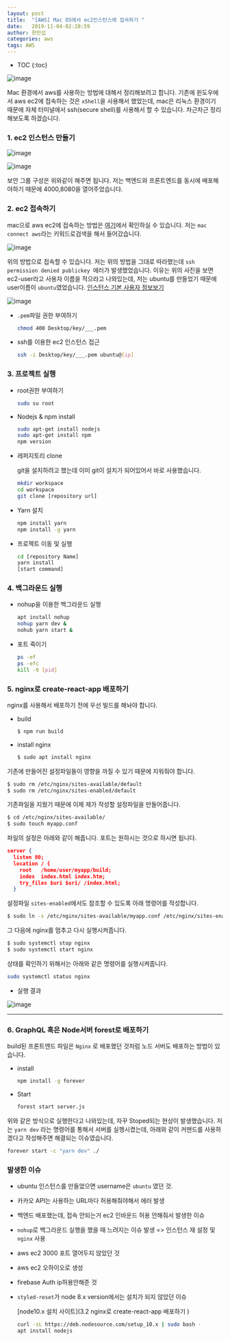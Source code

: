 ```yaml
---
layout: post
title:  "[AWS] Mac OS에서 ec2인스턴스에 접속하기 "
date:   2019-11-04-02:28:59
author: 한만섭
categories: aws
tags: AWS  
---
```


* TOC
{:toc}




![image](https://user-images.githubusercontent.com/46010705/68089166-67728f80-fea9-11e9-88fb-ac1b8ba232f1.png)



Mac 환경에서 aws를 사용하는 방법에 대해서 정리해보려고 합니다. 기존에 윈도우에서 aws ec2에 접속하는 것은 `xShell`을 사용해서 했었는데, mac은 리눅스 환경이기 때문에 자체 터미널에서 ssh(secure shell)를 사용해서 할 수 있습니다.  차근차근 정리해보도록 하겠습니다. 

### 1. ec2 인스턴스 만들기 

![image](https://user-images.githubusercontent.com/46010705/68089625-2630ae80-feae-11e9-82ef-ccc20ffee068.png)

![image](https://user-images.githubusercontent.com/46010705/68089656-7b6cc000-feae-11e9-95b9-66da473f0213.png)

보안 그룹 구성은 위와같이 해주면 됩니다. 저는 백엔드와 프론트엔드를 동시에 배포해야하기 때문에 4000,8080을 열어주었습니다.  





### 2. ec2 접속하기 

mac으로 aws ec2에 접속하는 방법은 [여기](https://docs.aws.amazon.com/ko_kr/AWSEC2/latest/UserGuide/AccessingInstancesLinux.html)에서 확인하실 수 있습니다. 저는 `mac connect aws`라는 키워드로검색을 해서 들어갔습니다.  

![image](https://user-images.githubusercontent.com/46010705/68089715-2f6e4b00-feaf-11e9-928d-c616760b1669.png)

위의 방법으로 접속할 수 있습니다. 저는 위의 방법을 그대로 따라했는데 `ssh permission denied publickey `에러가 발생했었습니다. 이유는 위의 사진을 보면 ec2-user라고 사용자 이름을 적으라고 나와있는데, 저는 ubuntu를 만들었기 때문에 user이름이 `ubuntu`였었습니다.  [인스턴스 기본 사용자 정보보기](https://docs.aws.amazon.com/ko_kr/AWSEC2/latest/UserGuide/connection-prereqs.html#connection-prereqs-get-info-about-instance )

![image](https://user-images.githubusercontent.com/46010705/68089742-8b38d400-feaf-11e9-866c-3bc678ac2572.png)



- `.pem`파일 권한 부여하기 

  ```bash
  chmod 400 Desktop/key/___.pem
  ```

- ssh를 이용한 ec2 인스턴스 접근 

  ```bash
  ssh -i Desktop/key/___.pem ubuntu@[ip]
  ```



### 3. 프로젝트 실행 



- root권한 부여하기 

  ```bash
  sudo su root
  ```

- Nodejs & npm install 

  ```bash
  sudo apt-get install nodejs
  sudo apt-get install npm 
  npm version
  ```

- 레퍼지토리 clone

  git을 설치하려고 했는데 이미 git이 설치가 되어있어서 바로 사용했습니다.  

  ```bash
  mkdir workspace
  cd workspace
  git clone [repository url]
  ```

- Yarn 설치 

  ```bash
  npm install yarn 
  npm install -g yarn 
  ```

- 프로젝트 이동 및 실행 

  ```bash
  cd [repository Name]
  yarn install 
  [start command]
  ```

  

### 4.  백그라운드 실행 



- nohup을 이용한 백그라운드 실행

  ```bash
  apt install nohup
  nohup yarn dev &
  nohub yarn start & 
  ```

- 포트 죽이기 

  ```bash
  ps -ef
  ps -efc
  kill -9 [pid]
  ```

  

### 5.  nginx로 create-react-app 배포하기 

nginx를 사용해서 배포하기 전에 우선 빌드를 해놔야 합니다.

- build

  ```bash
  $ npm run build
  ```

- install nginx

  ```bash
  $ sudo apt install nginx
  ```

기존에 만들어진 설정파일들이 영향을 까질 수 있기 때문에 지워줘야 합니다. 

```bash
$ sudo rm /etc/nginx/sites-available/default
$ sudo rm /etc/nginx/sites-enabled/default
```

기존파일을 지웠기 때문에 이제 제가 작성할 설정파일을 만들어줍니다.  

```bash
$ cd /etc/nginx/sites-available/
$ sudo touch myapp.conf
```

파일의 설정은 아래와 같이 해줍니다.  포트는 원하시는 것으로 하시면 됩니다. 

```json
server {
  listen 80;
  location / {
    root   /home/user/myapp/build;
    index  index.html index.htm;
    try_files $uri $uri/ /index.html;
  }

```

설정파일 `sites-enabled`에서도 참조할 수 있도록 아래 명령어를 작성합니다.  

```bash
$ sudo ln -s /etc/nginx/sites-available/myapp.conf /etc/nginx/sites-enabled/myapp.conf
```

그 다음에 nginx를 멈추고 다시 실행시켜줍니다. 

```bash
$ sudo systemctl stop nginx
$ sudo systemctl start nginx
```

상태를 확인하기 위해서는 아래와 같은 명령어를 실행시켜줍니다. 

```bash
sudo systemctl status nginx
```

- 실행 결과 

![image](https://user-images.githubusercontent.com/46010705/68442499-83ad5e00-0214-11ea-8465-62a5c2027d26.png)

***



### 6. GraphQL 혹은 Node서버 forest로 배포하기 

build된 프론트엔드 파일은 `Nginx` 로 배포했던 것처럼 노드 서버도 배포하는 방법이 있습니다.  

- install 

  ```bash
  npm install -g forever
  ```

- Start

  ```bash
  forest start server.js 
  ```

위와 같은 방식으로 실행한다고 나와있는데, 자꾸 Stoped되는 현상이 발생했습니다. 저는 `yarn dev` 라는 명령어를 통해서 서버를 실행시켰는데, 아래와 같이 커맨드를 사용하겠다고 작성해주면 해결되는 이슈였습니다.  

```bash
forever start -c "yarn dev" ./
```



### 발생한 이슈 

- ubuntu 인스턴스를 만들었으면 username은 `ubuntu` 였던 것.

- 카카오 API는 사용하는 URL마다 허용해줘야해서 에러 발생 

- 백엔드 배포했는데, 접속 안되는거 ec2 인바운드 허용 안해줘서 발생한 이슈 

- `nohup`로 백그라운드 실행을 했을 때 느려지는 이슈 발생 => 인스턴스 재 설정 및 `nginx` 사용 

- aws ec2 3000 포트 열어두지 않았던 것

- aws ec2 오하이오로 생성 

- firebase Auth ip허용안해준 것 

- `styled-reset`가 node 8.x version에서는 설치가 되지 않았던 이슈 

  [node10.x 설치 사이트](3.2 nginx로 create-react-app 배포하기 )

  ```bash
  curl -sL https://deb.nodesource.com/setup_10.x | sudo bash -
  apt install nodejs
  ```

